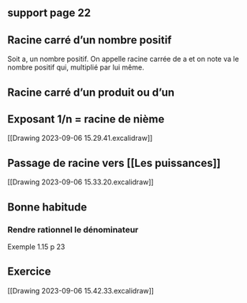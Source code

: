 ## support page 22 
## Racine carré d’un nombre positif 
  
Soit a, un nombre positif. On appelle racine carrée de a et on note va le nombre positif qui, multiplié par lui même.

## Racine carré d’un produit ou d’un 

## Exposant 1/n = racine de nième
[[Drawing 2023-09-06 15.29.41.excalidraw]]

## Passage de racine vers [[Les puissances]]
[[Drawing 2023-09-06 15.33.20.excalidraw]]

## Bonne habitude 

### Rendre rationnel le dénominateur 
Exemple 1.15 p 23

## Exercice
[[Drawing 2023-09-06 15.42.33.excalidraw]]
